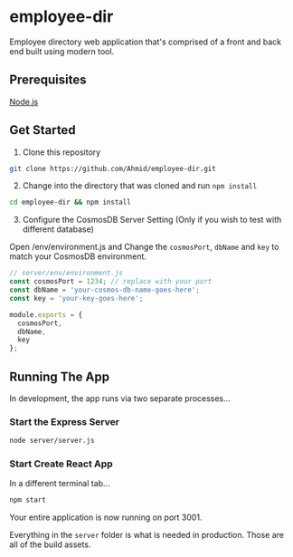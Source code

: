 # employee-dir
Employee directory web application that's comprised of a front and back end built using modern tool.

## Prerequisites

[Node.js](https://nodejs.org/en/)


## Get Started

1. Clone this repository

```bash
git clone https://github.com/Ahmid/employee-dir.git
```

2. Change into the directory that was cloned and run `npm install`

```bash
cd employee-dir && npm install
```

3. Configure the CosmosDB Server Setting (Only if you wish to test with different database)

Open /env/environment.js and Change the `cosmosPort`, `dbName` and `key` to match your CosmosDB environment.

```javascript
// server/env/environment.js
const cosmosPort = 1234; // replace with your port
const dbName = 'your-cosmos-db-name-goes-here';
const key = 'your-key-goes-here';

module.exports = {
  cosmosPort,
  dbName,
  key
};
```

## Running The App

In development, the app runs via two separate processes...

### Start the Express Server

```bash
node server/server.js
```

### Start Create React App

In a different terminal tab...

```bash
npm start
```

Your entire application is now running on port 3001.

Everything in the `server` folder is what is needed in production. Those are all of the build assets. 

